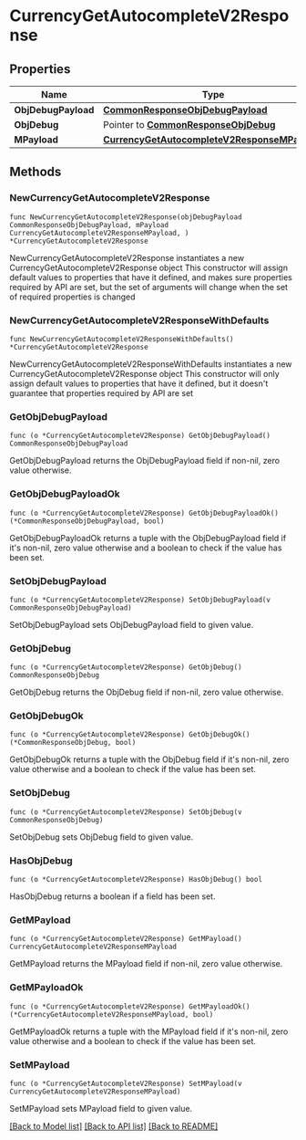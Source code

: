 # CurrencyGetAutocompleteV2Response

## Properties

Name | Type | Description | Notes
------------ | ------------- | ------------- | -------------
**ObjDebugPayload** | [**CommonResponseObjDebugPayload**](CommonResponseObjDebugPayload.md) |  | 
**ObjDebug** | Pointer to [**CommonResponseObjDebug**](CommonResponseObjDebug.md) |  | [optional] 
**MPayload** | [**CurrencyGetAutocompleteV2ResponseMPayload**](CurrencyGetAutocompleteV2ResponseMPayload.md) |  | 

## Methods

### NewCurrencyGetAutocompleteV2Response

`func NewCurrencyGetAutocompleteV2Response(objDebugPayload CommonResponseObjDebugPayload, mPayload CurrencyGetAutocompleteV2ResponseMPayload, ) *CurrencyGetAutocompleteV2Response`

NewCurrencyGetAutocompleteV2Response instantiates a new CurrencyGetAutocompleteV2Response object
This constructor will assign default values to properties that have it defined,
and makes sure properties required by API are set, but the set of arguments
will change when the set of required properties is changed

### NewCurrencyGetAutocompleteV2ResponseWithDefaults

`func NewCurrencyGetAutocompleteV2ResponseWithDefaults() *CurrencyGetAutocompleteV2Response`

NewCurrencyGetAutocompleteV2ResponseWithDefaults instantiates a new CurrencyGetAutocompleteV2Response object
This constructor will only assign default values to properties that have it defined,
but it doesn't guarantee that properties required by API are set

### GetObjDebugPayload

`func (o *CurrencyGetAutocompleteV2Response) GetObjDebugPayload() CommonResponseObjDebugPayload`

GetObjDebugPayload returns the ObjDebugPayload field if non-nil, zero value otherwise.

### GetObjDebugPayloadOk

`func (o *CurrencyGetAutocompleteV2Response) GetObjDebugPayloadOk() (*CommonResponseObjDebugPayload, bool)`

GetObjDebugPayloadOk returns a tuple with the ObjDebugPayload field if it's non-nil, zero value otherwise
and a boolean to check if the value has been set.

### SetObjDebugPayload

`func (o *CurrencyGetAutocompleteV2Response) SetObjDebugPayload(v CommonResponseObjDebugPayload)`

SetObjDebugPayload sets ObjDebugPayload field to given value.


### GetObjDebug

`func (o *CurrencyGetAutocompleteV2Response) GetObjDebug() CommonResponseObjDebug`

GetObjDebug returns the ObjDebug field if non-nil, zero value otherwise.

### GetObjDebugOk

`func (o *CurrencyGetAutocompleteV2Response) GetObjDebugOk() (*CommonResponseObjDebug, bool)`

GetObjDebugOk returns a tuple with the ObjDebug field if it's non-nil, zero value otherwise
and a boolean to check if the value has been set.

### SetObjDebug

`func (o *CurrencyGetAutocompleteV2Response) SetObjDebug(v CommonResponseObjDebug)`

SetObjDebug sets ObjDebug field to given value.

### HasObjDebug

`func (o *CurrencyGetAutocompleteV2Response) HasObjDebug() bool`

HasObjDebug returns a boolean if a field has been set.

### GetMPayload

`func (o *CurrencyGetAutocompleteV2Response) GetMPayload() CurrencyGetAutocompleteV2ResponseMPayload`

GetMPayload returns the MPayload field if non-nil, zero value otherwise.

### GetMPayloadOk

`func (o *CurrencyGetAutocompleteV2Response) GetMPayloadOk() (*CurrencyGetAutocompleteV2ResponseMPayload, bool)`

GetMPayloadOk returns a tuple with the MPayload field if it's non-nil, zero value otherwise
and a boolean to check if the value has been set.

### SetMPayload

`func (o *CurrencyGetAutocompleteV2Response) SetMPayload(v CurrencyGetAutocompleteV2ResponseMPayload)`

SetMPayload sets MPayload field to given value.



[[Back to Model list]](../README.md#documentation-for-models) [[Back to API list]](../README.md#documentation-for-api-endpoints) [[Back to README]](../README.md)


